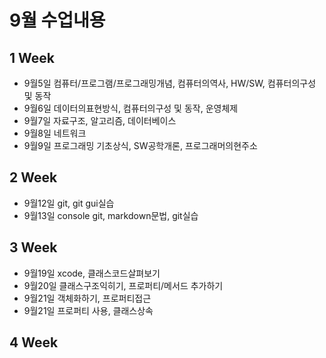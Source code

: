 # 9월 수업내용

## 1 Week
 - 9월5일 컴퓨터/프로그램/프로그래밍개념, 컴퓨터의역사, HW/SW, 컴퓨터의구성 및 동작
 - 9월6일 데이터의표현방식, 컴퓨터의구성 및 동작, 운영체제
 - 9월7일 자료구조, 알고리즘, 데이터베이스
 - 9월8일 네트워크
 - 9월9일 프로그래밍 기초상식, SW공학개론, 프로그래머의현주소

## 2 Week
 - 9월12일 git, git gui실습
 - 9월13일 console git, markdown문법, git실습

## 3 Week
 - 9월19일 xcode, 클래스코드살펴보기
 - 9월20일 클래스구조익히기, 프로퍼티/메서드 추가하기
 - 9월21일 객체화하기, 프로퍼티접근
 - 9월21일 프로퍼티 사용, 클래스상속
 
## 4 Week

